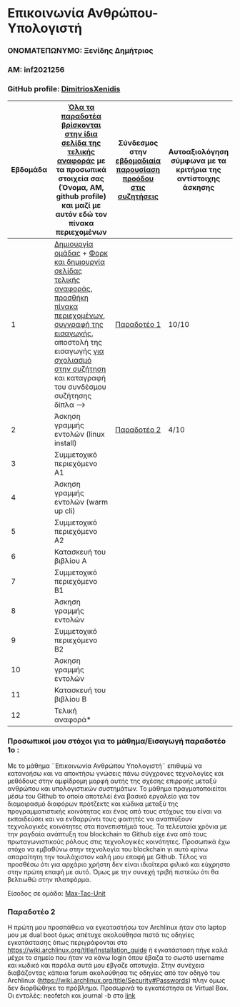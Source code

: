 # Επικοινωνία Ανθρώπου- Υπολογιστή  

### ΟΝΟΜΑΤΕΠΩΝΥΜΟ: Ξενίδης Δημήτριος
### ΑΜ: inf2021256
### GitHub profile: [DimitriosXenidis](https://github.com/DimitriosXenidis)

| Εβδομάδα | [Όλα τα παραδοτέα βρίσκονται στην ίδια σελίδα της τελικής αναφοράς](https://courses-ionio.github.io/help/deliverables/) με τα προσωπικά στοιχεία σας (Όνομα, ΑΜ, github profile) και μαζί με αυτόν εδώ τον πίνακα περιεχομένων | Σύνδεσμος στην [εβδομαδιαία παρουσίαση προόδου στις συζητήσεις](https://github.com/courses-ionio/help/discussions/categories/show-and-tell) | Αυτοαξιολόγηση σύμφωνα με τα κριτήρια της αντίστοιχης άσκησης |
| --- | --- | --- | --- |
| 1 |  [Δημιουργία ομάδας](https://github.com/courses-ionio/hci/discussions/1794) + [Φορκ και δημιουργία σελίδας τελικής αναφοράς](https://courses-ionio.github.io/help/guide/), [προσθήκη πίνακα περιεχομένων](https://raw.githubusercontent.com/courses-ionio/hci/master/README.md), [συγγραφή της εισαγωγής](https://courses-ionio.github.io/help/intro/), αποστολή της εισαγωγής [για σχολιασμό στην συζήτηση](https://github.com/courses-ionio/help/discussions/categories/show-and-tell) και καταγραφή του συνδέσμου συζήτησης δίπλα --> |[Παραδοτέο 1](https://github.com/courses-ionio/help/discussions/874) | 10/10 |
| 2 | Άσκηση γραμμής εντολών (linux install) |[Παραδοτέο 2](https://github.com/courses-ionio/help/discussions/1134) | 4/10 |
| 3 | Συμμετοχικό περιεχόμενο A1 | | |
| 4 | Άσκηση γραμμής εντολών (warm up cli) | | |
| 5 | Συμμετοχικό περιεχόμενο A2 | | |
| 6 | Κατασκευή του βιβλίου Α | | |
| 7 | Συμμετοχικό περιεχόμενο B1 | | |
| 8 | Άσκηση γραμμής εντολών | | |
| 9 | Συμμετοχικό περιεχόμενο B2 | | |
| 10 | Άσκηση γραμμής εντολών | | |
| 11 | Κατασκευή του βιβλίου Β | | |
| 12 | Τελική αναφορά* | | |


### Προσωπικοί μου στόχοι για το μάθημα/Εισαγωγή παραδοτέο 1ο :
Mε το μάθημα ¨Επικοινωνία Ανθρώπου Υπολογιστή¨ επιθυμώ να κατανοήσω και να αποκτήσω γνώσεις πάνω σύγχρονες τεχνολογίες και μεθόδους στην αμφίδρομη μορφή αυτής της σχέσης επιρροής μεταξύ ανθρώπου και υπολογιστικών συστημάτων.
Το μάθημα πραγματοποιείται μέσω  του Github το οποίο αποτελεί ένα βασικό εργαλείο για τον διαμοιρασμό διαφόρων πρότζεκτς και κώδικα μεταξύ της προγραμματιστικής κοινότητας και ένας από τους στόχους του είναι να εκπαιδεύσει και να ενθαρρύνει τους φοιτητές να αναπτύξουν τεχνολογικές κοινότητες στα πανεπιστήμιά τους.
Τα τελευταία χρόνια με την ραγδαία ανάπτυξη του blockchain το Github είχε ένα από τους πρωταγωνιστικούς ρόλους στις τεχνολογικές κοινότητες. Προσωπικά έχω στόχο να εμβαθύνω στην τεχνολογία του blockchain γι αυτό κρίνω απαραίτητη την τουλάχιστον καλή μου επαφή με Github.
Tέλος να προσθέσω ότι για αρχάριο χρήστη δεν είναι ιδιαίτερα φιλικό και εύχρηστο στην πρώτη επαφή με αυτό. Όμως με την συνεχή τριβή πιστεύω ότι θα βελτιωθώ στην πλατφόρμα. 

Είσοδος σε ομάδα: [Max-Tac-Unit](https://github.com/Max-Tac-Unit)

### Παραδοτέο 2
Η πρώτη μου προσπάθεια να εγκαταστήσω τον Archlinux ήταν στο laptop μου με dual boot όμως απέτυχε ακολούθησα πιστά τις οδηγίες εγκατάστασης όπως περιγράφονται στο https://wiki.archlinux.org/title/Installation_guide ή εγκατάσταση πήγε καλά μέχρι το σημείο που ήταν να κάνω login όπου έβαζα το σωστό username και κωδικό και παρόλα αυτά μου έβγαζε αποτυχία. Στην συνέχεια διαβάζοντας κάποια forum ακολούθησα τις οδηγίες από τον οδηγό του Archlinux (https://wiki.archlinux.org/title/Security#Passwords) πλην όμως δεν διορθώθηκε το πρόβλημα. Προσωρινά το εγκατέστησα σε Virtual Box. 
Οι εντολές: neofetch και journal -b στο [link](https://asciinema.org/a/wpwnUQYAYzuYSLdJFOByt4gDO)
